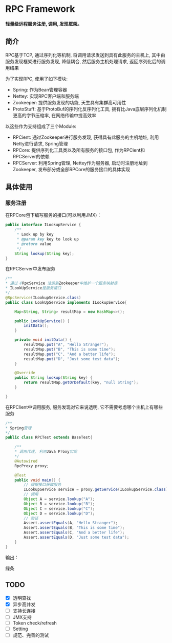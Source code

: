 # RPC Framework

**轻量级远程服务注册, 调用, 发现框架。**

## 简介

RPC基于TCP, 通过序列化等机制, 将调用请求发送到具有此服务的主机上, 其中由服务发现框架进行服务发现, 降低耦合, 然后服务主机处理请求, 返回序列化后的调用结果

为了实现RPC, 使用了如下模块:

- Spring: 作为Bean管理容器
- Nettey: 实现RPC客户端和服务端
- Zookeeper: 提供服务发现的功能, 天生具有集群高可用性
- ProtoStuff: 基于ProtoBuf的序列化反序列化工具, 拥有比Java底层序列化机制更高的字节压缩率, 在网络传输中提高效率

以这些作为支持组成了三个Module:

- RPCient: 通过Zookeeper进行服务发现, 获得具有此服务的主机地址, 利用Netty进行请求, Spring管理
- RPCore: 提供序列化工具类以及所有服务的接口包, 作为RPCient和RPCServer的依赖
- RPCServer: 利用Spring管理, Nettey作为服务器, 启动时注册地址到Zookeeper, 发布部分或全部RPCore的服务接口的具体实现


## 具体使用

### 服务注册

在RPCore包下编写服务的接口(可以利用JMX)：

```java
public interface ILookupService {
    /**
     * Look up by key
     * @param key key to look up
     * @return value
     */
    String lookup(String key);
}
```

在RPCServer中发布服务

```java
/**
* 通过 @RpcService 注册到Zookeeper中维护一个服务映射表
* ILookUpService是服务接口
*/
@RpcService(ILookupService.class)
public class LookUpService implements ILookupService{

    Map<String, String> resultMap = new HashMap<>();

    public LookUpService() {
        initData();
    }

    private void initData() {
        resultMap.put("A", "Hello Stranger");
        resultMap.put("B", "This is some time");
        resultMap.put("C", "And a better life");
        resultMap.put("D", "Just some test data");
    }

    @Override
    public String lookup(String key) {
        return resultMap.getOrDefault(key, "null String");
    }

}
```

在RPClient中调用服务, 服务发现对它来说透明, 它不需要考虑哪个主机上有哪些服务

```java
/**
* Spring管理
*/
public class RPCTest extends BaseTest{

    /**
    * 调用代理, 利用Java Proxy实现
    */
    @Autowired
    RpcProxy proxy;

    @Test
    public void main() {
        // 根据接口获取服务
        ILookupService service = proxy.getService(ILookupService.class);
        // 调用
        Object A = service.lookup("A");
        Object B = service.lookup("B");
        Object C = service.lookup("C");
        Object D = service.lookup("D");
        // 验证
        Assert.assertEquals(A, "Hello Stranger");
        Assert.assertEquals(B, "This is some time");
        Assert.assertEquals(C, "And a better life");
        Assert.assertEquals(D, "Just some test data");
    }
}
```

输出：

绿条



## TODO

- [x] 透明查找
- [x] 异步高并发
- [ ] 支持长连接
- [ ] JMX支持
- [ ] Token check/refresh
- [ ] Setting
- [ ] 规范、完善的测试

[badge-state]: https://img.shields.io/pypi/status/zhihu_oauth.svg
[badge-license]: https://img.shields.io/pypi/l/zhihu_oauth.svg
